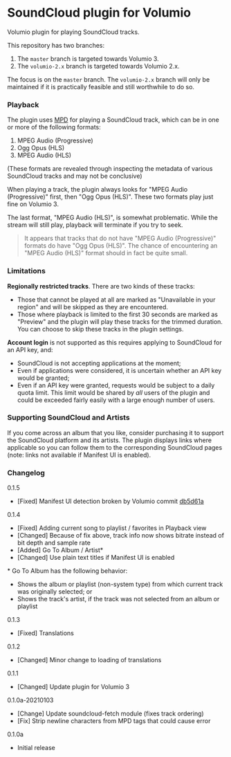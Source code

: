 # SoundCloud plugin for Volumio

Volumio plugin for playing SoundCloud tracks.

This repository has two branches:

1. The `master` branch is targeted towards Volumio 3.
2. The `volumio-2.x` branch is targeted towards Volumio 2.x.

The focus is on the `master` branch. The `volumio-2.x` branch will only be maintained if it is practically feasible and still worthwhile to do so.

### Playback

The plugin uses [MPD](https://www.musicpd.org/) for playing a SoundCloud track, which can be in one or more of the following formats:

1. MPEG Audio (Progressive)
2. Ogg Opus (HLS)
3. MPEG Audio (HLS)

(These formats are revealed through inspecting the metadata of various SoundCloud tracks and may not be conclusive)

When playing a track, the plugin always looks for "MPEG Audio (Progressive)" first, then "Ogg Opus (HLS)". These two formats play just fine on Volumio 3.

The last format, "MPEG Audio (HLS)", is somewhat problematic. While the stream will still play, playback will terminate if you try to seek.

>It appears that tracks that do not have "MPEG Audio (Progressive)" formats do have "Ogg Opus (HLS)". The chance of encountering an "MPEG Audio (HLS)" format should in fact be quite small.

### Limitations

**Regionally restricted tracks**. There are two kinds of these tracks:
- Those that cannot be played at all are marked as "Unavailable in your region" and will be skipped as they are encountered.
- Those where playback is limited to the first 30 seconds are marked as "Preview" and the plugin will play these tracks for the trimmed duration. You can choose to skip these tracks in the plugin settings.

**Account login** is not supported as this requires applying to SoundCloud for an API key, and:
- SoundCloud is not accepting applications at the moment;
- Even if applications were considered, it is uncertain whether an API key would be granted;
- Even if an API key were granted, requests would be subject to a daily quota limit. This limit would be shared by *all* users of the plugin and could be exceeded fairly easily with a large enough number of users.

### Supporting SoundCloud and Artists

If you come across an album that you like, consider purchasing it to support the SoundCloud platform and its artists. The plugin displays links where applicable so you can follow them to the corresponding SoundCloud pages (note: links not available if Manifest UI is enabled).

### Changelog

0.1.5
- [Fixed] Manifest UI detection broken by Volumio commit [db5d61a](https://github.com/volumio/volumio3-backend/commit/db5d61a50dacb60d5132238c7f506f0000f07e07)

0.1.4
- [Fixed] Adding current song to playlist / favorites in Playback view
- [Changed] Because of fix above, track info now shows bitrate instead of bit depth and sample rate
- [Added] Go To Album / Artist*
- [Changed] Use plain text titles if Manifest UI is enabled

*&nbsp;Go To Album has the following behavior:
- Shows the album or playlist (non-system type) from which current track was originally selected; or
- Shows the track's artist, if the track was not selected from an album or playlist

0.1.3
- [Fixed] Translations

0.1.2
- [Changed] Minor change to loading of translations

0.1.1
- [Changed] Update plugin for Volumio 3

0.1.0a-20210103
- [Change] Update soundcloud-fetch module (fixes track ordering)
- [Fix] Strip newline characters from MPD tags that could cause error

0.1.0a
- Initial release
